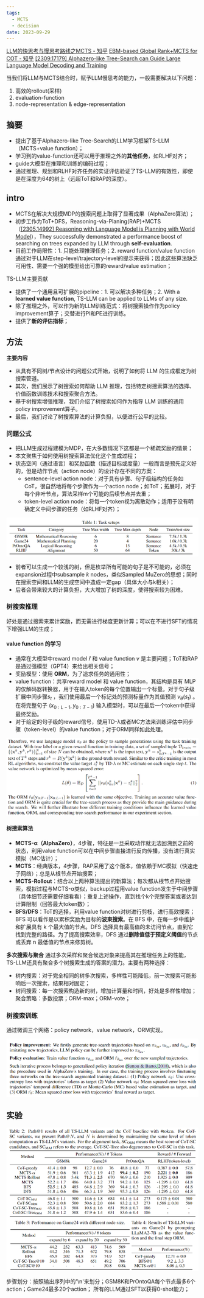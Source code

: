 ```yaml
---
tags:
  - MCTS
  - decision
date: 2023-09-29
---
```

[LLM的快思考与慢思考路线之MCTS - 知乎](https://zhuanlan.zhihu.com/p/659230417)
[EBM-based Global Rank+MCTS for COT - 知乎](https://zhuanlan.zhihu.com/p/650438958)
[[2309.17179] Alphazero-like Tree-Search can Guide Large Language Model Decoding and Training](https://arxiv.org/abs/2309.17179)


当我们将LLM与MCTS结合时，赋予LLM慢思考的能力，一般需要解决以下问题：
1. 高效的rollout(采样)
2. evaluation-function
3. node-representation & edge-representation

## 摘要
- 提出了基于Alphazero-like Tree-Search的LLM学习框架TS-LLM（MCTS+value function）；
- 学习到的value-function还可以用于推理之外的**其他任务**，如RLHF对齐；
- guide大模型在推理和训练的编码过程；
- 通过推理、规划和RLHF对齐任务的实证评估验证了TS-LLM的有效性，即使是在深度为64的树上（远超ToT和RAP的深度）。

## intro
- MCTS在解决大规模MDP的搜索问题上取得了显著成果（AlphaZero算法）；
- 初步工作为ToT+DFS，Reasoning-via-Planing(RAP)+MCTS（[[2305.14992] Reasoning with Language Model is Planning with World Model](https://arxiv.org/abs/2305.14992)），They successfully demonstrated a performance boost of searching on trees expanded by LLM through **self-evaluation**.
- 目前工作局限性：1. 只能处理推理任务；2. reward function/value function 通过对于LLM在step-level/trajectory-level的提示来获得；因此这些算法缺乏可用性、需要一个强的模型给出可靠的reward/value estimation；

TS-LLM主要贡献
- 提供了一个通用且可扩展的pipeline：1. 可以解决多种任务；2. With a **learned value function**, TS-LLM can be applied to LLMs of any size.
- 除了推理之外，可以作为新的LLM训练范式：将树搜索操作作为policy improvement算子；交替进行PI和PE进行训练。
- 提供了**新的评估指标**；

## 方法
**主要内容**
- 从具有不同树/节点设计的问题公式开始，说明了如何将 LLM 的生成框定为树搜索管道。
- 其次，我们展示了树搜索如何帮助 LLM 推理，包括特定树搜索算法的选择、价值函数训练技术和搜索聚合方法。
- 基于树搜索增强推理，我们介绍了树搜索如何作为指导 LLM 训练的通用policy improvement算子。
- 最后，我们讨论了树搜索算法的计算负担，以便进行公平的比较。

### 问题公式
- 把LLM生成过程建模为MDP，在大多数情况下这都是一个稀疏奖励的情景；
- 本文聚焦于如何使用树搜索算法优化这个生成过程；
- 状态空间（通过语言）和奖励函数（描述目标或度量）一般而言是预先定义好的，但是动作节点（action node）的设计存在不同的方案：
	- sentence-level action node：对于具有步骤、句子级结构的任务如CoT，很自然地将每个步骤作为一个action node；如ToT；拓展时，对于每个非叶节点，算法采样m个可能的后续节点并去重；
	- token-level action node：将每一个token视为离散动作；适用于没有明确定义中间步骤的任务（如RLHF对齐）；

![image.png|625](https://raw.githubusercontent.com/Shichun-Liu/images-on-picgo/main/pics/20240102123828.png)

- 前者可以生成一个较浅的树，但是枚举所有可能的句子是不可能的，必须在expansion过程中subsample *k* nodes，类似Sampled MuZero的思想；同时在搜索空间和LLM的生成空间中造成一定gap（具体大小与k相关）；
- 后者会带来较大的计算负担，大大增加了树的深度，使得搜索较为困难。

### 树搜索推理
好处是通过搜索来累计奖励，而无需进行梯度更新计算；可以在不进行SFT的情况下增强LLM的生成；
#### value function 的学习
- 通常在大模型中reward model $\hat{r}$ 和 value function $v$ 是主要问题；ToT和RAP是通过强模型（GPT4）来给出相关信号；
- 奖励模型：使用 **ORM**，为了追求任务的通用性；
- value function：共享reward model 和 value function，其结构是具有 MLP 的仅解码器转换器，用于在输入token的每个位置输出一个标量。对于句子级扩展中间步骤$s_t$ ，我们使用最后一个标记处的预测标量作为其值预测 $v_θ (s_t)$ 。在将完整句子 $(x_{0:L−1}, y_{0:T-1})$ 输入模型时，可以在最后一个token中获得最终奖励。
- 对于给定的句子级的reward信号，使用TD-λ或者MC方法来训练评估中间步骤（token-level）的value function；对于ORM同样如此处理。

![image.png|600](https://raw.githubusercontent.com/Shichun-Liu/images-on-picgo/main/pics/20240102120632.png)

#### 树搜索算法
- **MCTS-α（AlphaZero）**，4步骤，特征是一旦采取动作就无法回溯到之前的状态，利用value function可以在中间步骤直接进行反向传播，没有进行真实模拟（MC估计）；
- **MCTS**：经典版本，4步骤，RAP采用了这个版本，值依赖于MC模拟（快速走子网络）；总是从根节点开始搜索；
- **MCTS-Rollout**：结合以上两种算法提出的新算法；每次都从根节点开始搜索，模拟过程与MCTS-α类似，backup过程用value function发生于中间步骤（具体细节还需要仔细看看）；重复上述操作，直到找个k个完整答案或者达到计算限制（回答最大token数）；
- **BFS/DFS**：ToT的选择，利用value function对树进行剪枝，进行高效搜索；BFS 可以看作是以累积奖励为目标的**波束搜索**。在 BFS 中，在每一步中维护和扩展具有 k 个最大值的节点。DFS 选择具有最高值的未访问节点，直到它找到完整的路径。为了提高搜索效率，DFS 通过**删除值低于预定义阈值**的节点或丢弃 n 最低值的节点来修剪树。

**多次搜索与聚合**
通过多次采样和聚合候选对象来提高其在推理任务上的性能，TS-LLM还具有聚合多个树搜索生成的答案的潜力。主要有两种选择：
- 树内搜索：对于完全相同的树多次搜索，多样性可能降低，前一次搜索可能影响后一次搜索，结果相对固定；
- 树间搜索：每一次搜索构造新的树，增加计算量和时间，好处是多样性增加；
聚合策略：多数投票；ORM-max；ORM-vote；

### 树搜索训练
通过微调三个网络：policy network，value network，ORM实现。

![image.png|650](https://raw.githubusercontent.com/Shichun-Liu/images-on-picgo/main/pics/20240102123002.png)

## 实验

![image.png|675](https://raw.githubusercontent.com/Shichun-Liu/images-on-picgo/main/pics/20240102124008.png)

步骤划分：按照输出序列中的'\n'来划分；GSM8K和PrOntoQA每个节点最多6个action；Game24最多20个action；
所有的LLM通过SFT以获得0-shot能力；
